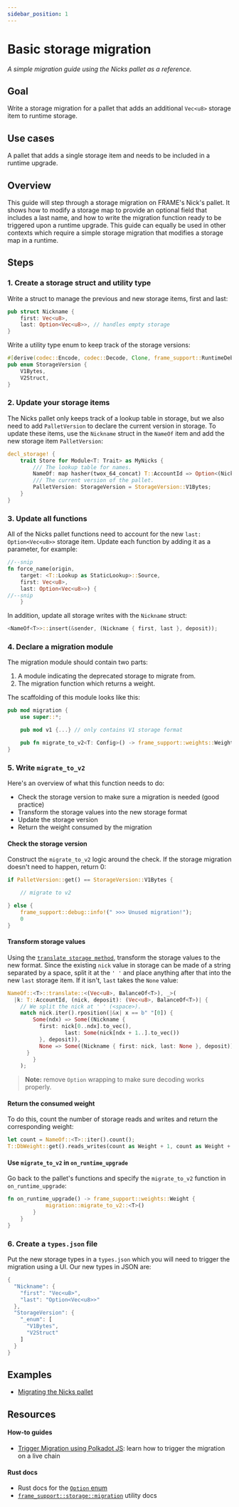 ```yaml
---
sidebar_position: 1
---
```


# Basic storage migration
_A simple migration guide using the Nicks pallet as a reference._
## Goal

Write a storage migration for a pallet that adds an additional `Vec<u8>` storage item to runtime storage.

## Use cases

A pallet that adds a single storage item and needs to be included in a runtime upgrade.

## Overview

This guide will step through a storage migration on FRAME's Nick's pallet. It shows how to modify a storage map to 
provide an optional field that includes a last name, and how to write the migration function ready to be triggered upon a runtime upgrade. This guide can equally be used in other contexts which require a simple storage migration that modifies a storage map in a runtime.

## Steps

### 1. Create a storage struct and utility type
Write a struct to manage the previous and new storage items, first and last:

```rust
pub struct Nickname {
    first: Vec<u8>,
    last: Option<Vec<u8>>, // handles empty storage
}
```

Write a utility type enum to keep track of the storage versions:

```rust
#[derive(codec::Encode, codec::Decode, Clone, frame_support::RuntimeDebug, PartialEq)]
pub enum StorageVersion {
	V1Bytes,
	V2Struct,
}
```
### 2. Update your storage items 

The Nicks pallet only keeps track of a lookup table in storage, but we also need to add `PalletVersion` to 
declare the current version in storage. To update these items, use the `Nickname` struct in the `NameOf` item and add the new storage item `PalletVersion`:

```rust
decl_storage! {
	trait Store for Module<T: Trait> as MyNicks {
		/// The lookup table for names.
		NameOf: map hasher(twox_64_concat) T::AccountId => Option<(Nickname, BalanceOf<T>)>;
		/// The current version of the pallet.
		PalletVersion: StorageVersion = StorageVersion::V1Bytes;
	}
}
```

### 3. Update all functions
All of the Nicks pallet functions need to account for the new `last: Option<Vec<u8>>` storage item. Update each function by adding it as a parameter, for example:

```rust
//--snip
fn force_name(origin, 
    target: <T::Lookup as StaticLookup>::Source, 
    first: Vec<u8>, 
    last: Option<Vec<u8>>) {  
//--snip 
    }
```
In addition, update all storage writes with the `Nickname` struct:

```rust 
<NameOf<T>>::insert(&sender, (Nickname { first, last }, deposit));
```

### 4. Declare a migration module

The migration module should contain two parts: 
1. A module indicating the deprecated storage to migrate from.
2. The migration function which returns a weight.

The scaffolding of this module looks like this:

```rust
pub mod migration {
    use super::*;

    pub mod v1 {...} // only contains V1 storage format

    pub fn migrate_to_v2<T: Config>() -> frame_support::weights::Weight {...} // contains checks and transforms storage to V2 format
}
```

### 5. Write `migrate_to_v2`
Here's an overview of what this function needs to do:

- Check the storage version to make sure a migration is needed (good practice)
- Transform the storage values into the new storage format
- Update the storage version
- Return the weight consumed by the migration

#### Check the storage version

Construct the `migrate_to_v2` logic around the check. If the storage migration doesn't need to happen, return 0:

```rust
if PalletVersion::get() == StorageVersion::V1Bytes {

    // migrate to v2 

} else {
    frame_support::debug::info!(" >>> Unused migration!");
    0
}
```
#### Transform storage values

Using the [`translate storage method`][translate-storage-rustdocs],
transform the storage values to the new format. Since the existing `nick` value in storage can be made of a string separated by a 
space, split it at the `' '` and place anything after that into the new `last` storage item. If it isn't, `last` takes the `None` value:

```rust
NameOf::<T>::translate::<(Vec<u8>, BalanceOf<T>), _>(
  |k: T::AccountId, (nick, deposit): (Vec<u8>, BalanceOf<T>)| {
    // We split the nick at ' ' (<space>).
    match nick.iter().rposition(|&x| x == b" "[0]) {
        Some(ndx) => Some((Nickname {
          first: nick[0..ndx].to_vec(),
				  last: Some(nick[ndx + 1..].to_vec())
          }, deposit)),
          None => Some((Nickname { first: nick, last: None }, deposit))
      }
		}
	);
```
> **Note:** remove `Option` wrapping to make sure decoding works properly.

#### Return the consumed weight

To do this, count the number of storage reads and writes and return the corresponding weight:

```rust
let count = NameOf::<T>::iter().count();
T::DbWeight::get().reads_writes(count as Weight + 1, count as Weight + 1)
```

#### Use `migrate_to_v2` in `on_runtime_upgrade`

Go back to the pallet's functions and specify the `migrate_to_v2` function in `on_runtime_upgrade`:

```rust 
fn on_runtime_upgrade() -> frame_support::weights::Weight {
			migration::migrate_to_v2::<T>()
		}
	}
}
```
### 6. Create a `types.json` file

Put the new storage types in a `types.json` which you will need to trigger the migration using a UI. Our new types in JSON are:

```rust
{
  "Nickname": {
    "first": "Vec<u8>",
    "last": "Option<Vec<u8>>"
  },
  "StorageVersion": {
    "_enum": [
      "V1Bytes",
      "V2Struct"
    ]
  }
}
```

## Examples

- [Migrating the Nicks pallet][nicks-migration-htg-diff]

## Resources
#### How-to guides
- [Trigger Migration using Polkadot JS](./migration-steps.md): learn how to trigger the migration on a live chain

#### Rust docs
- Rust docs for the [`Option` enum](https://doc.rust-lang.org/std/option/)
- [`frame_support::storage::migration`](https://crates.parity.io/frame_support/storage/migration/index.html) utility docs

[translate-storage-rustdocs]: https://crates.parity.io/frame_support/storage/types/struct.StorageMap.html#method.translate
[nicks-migration-htg-diff]: https://github.com/substrate-developer-hub/migration-example/pull/2/files